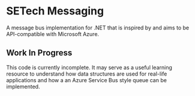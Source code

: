 # SETech Messaging
A message bus implementation for .NET that is inspired by and aims to be API-compatible with Microsoft Azure.

## Work In Progress
This code is currently incomplete. It may serve as a useful learning resource to understand how data structures are used for real-life applications and how a an Azure Service Bus style queue can be implemented.
